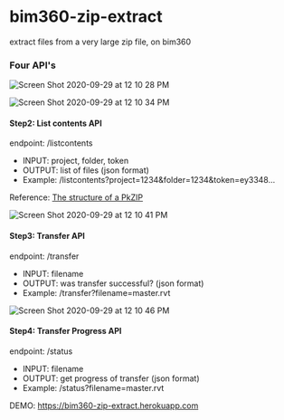 # bim360-zip-extract
extract files from a very large zip file, on bim360


### Four API's

![Screen Shot 2020-09-29 at 12 10 28 PM](https://user-images.githubusercontent.com/440241/94604721-eeacbc80-024c-11eb-9609-10fba95e24e1.JPG)


![Screen Shot 2020-09-29 at 12 10 34 PM](https://user-images.githubusercontent.com/440241/94604729-f2404380-024c-11eb-9c87-b62171231459.JPG)

#### Step2: List contents API

endpoint: /listcontents
- INPUT:  project, folder, token
- OUTPUT: list of files (json format)
- Example: /listcontents?project=1234&folder=1234&token=ey3348...

Reference: [The structure of a PkZIP](https://users.cs.jmu.edu/buchhofp/forensics/formats/pkzip.html)

![Screen Shot 2020-09-29 at 12 10 41 PM](https://user-images.githubusercontent.com/440241/94604737-f53b3400-024c-11eb-96ea-2270714abf89.JPG)

#### Step3: Transfer API

endpoint: /transfer
- INPUT:  filename
- OUTPUT: was transfer successful?  (json format)
- Example: /transfer?filename=master.rvt


![Screen Shot 2020-09-29 at 12 10 46 PM](https://user-images.githubusercontent.com/440241/94604750-f8362480-024c-11eb-92a6-f096fe747db8.JPG)

#### Step4: Transfer Progress API

endpoint: /status
- INPUT:  filename
- OUTPUT: get progress of transfer (json format)
- Example: /status?filename=master.rvt


DEMO: https://bim360-zip-extract.herokuapp.com

